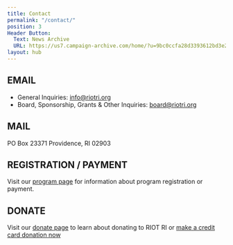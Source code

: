 ```yaml
---
title: Contact
permalink: "/contact/"
position: 3
Header Button:
  Text: News Archive
  URL: https://us7.campaign-archive.com/home/?u=9bc0ccfa28d3393612bd3e2a1&id=d90deaa8ed
layout: hub
---
```


## EMAIL
* General Inquiries: [info@riotri.org](mailto:info@riotri.org)
* Board, Sponsorship, Grants & Other Inquiries: [board@riotri.org](mailto:board@riotri.org)


## MAIL
PO Box 23371
Providence, RI 02903

## REGISTRATION / PAYMENT
Visit our [program page](http://riotri.org/programs/) for information about program registration or payment.

## DONATE
Visit our [donate page](http://riotri.org/get-involved/donate.html) to learn about donating to RIOT RI or [make a credit card donation now](https://www.mightycause.com/donate/Riot-Rhode-Island)
